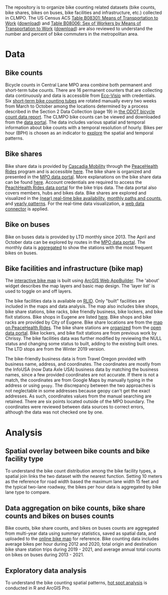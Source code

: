 The repository is to organize bike counting related datasets (bike counts, bike shares, bikes on buses, bike facilities and infrastructure, etc.) collected in CLMPO. The US Census ACS [Table B08301: Means of Transportation to Work](https://censusreporter.org/tables/B08301/) ([download](https://data.census.gov/cedsci/table?q=Table%20B08301&g=0100000US%243100000&tid=ACSDT5Y2020.B08301)) and [Table B08006: Sex of Workers by Means of Transportation to Work](https://censusreporter.org/tables/B08006/) ([download](https://data.census.gov/cedsci/table?q=Table%20B08006&g=310XX00US21660&tid=ACSDT5Y2020.B08006)) are also reviewed to understand the number and percent of bike commuters in the metropolitan area.

# Data
## Bike counts

Bicycle counts in Central Lane MPO area combine both permanent and short-term tube counts. There are 16 permanent counters that are collecting data continuously and data is accessible from [Eco-Visio](https://www.eco-visio.net/v5/login/?callback=%2Fv5%2F#::) with credentials. Six [short-term bike counting tubes](https://www.eco-counter.com/produits/pyro-evo-range-en/urban-postevo/) are rotated manually every two weeks from March to October among the locations determined by a process described in the Section 2 Data Collection (page 19) in [the ODOT bicycle count data report](https://www.oregon.gov/odot/Programs/ResearchDocuments/304-761%20Bicycle%20Counts%20Travel%20Safety%20Health.pdf#page=24). The CLMPO bike counts can be viewed and downloaded from the [data portal](https://www.lcog.org/thempo/page/bicycle-counts). The data includes various spatial and temporal information about bike counts with a temporal resolution of hourly. Bikes per hour (BPH) is chosen as an indicator to [explore](https://github.com/dongmeic/BikeCounting/blob/main/BikeCounts/Explore_Bike_Counts.ipynb) the spatial and temporal patterns.

## Bike shares

Bike share data is provided by [Cascadia Mobility](https://forthmobility.org/CascadiaMobility) through the [PeaceHealth Rides](https://peacehealthrides.com/) program and is accessible [here](https://peacehealthrides.com/opendata). The bike share is organized and presented in the [MPO data portal](https://www.lcog.org/thempo/page/peacehealth-rides-bike-share-program). More explanations on the bike share data can be found [here](https://github.com/NABSA/gbfs). Account credentials are required to access the [PeachHealth Rides data portal](https://data.socialbicycles.com/) for the bike trips data. The data portal also covers members, hubs and bikes data. Bike shares are explored and visualized in the [(near) real-time bike availability](https://public.tableau.com/views/RealTimeBikeShareAvailability/BikeShareAvailability?:language=en-US&:display_count=n&:origin=viz_share_link), [monthly paths and counts](https://public.tableau.com/views/MonthlyBikeShareTrips/MapofPaths?:language=en-US&:display_count=n&:origin=viz_share_link), and [yearly patterns](https://public.tableau.com/shared/5P9Z6MMBR?:display_count=n&:origin=viz_share_link). For the real-time data visualization, a [web data connector](https://github.com/KeshiaRose/JSON-XML-WDC) is applied.

## Bike on buses

Bike on buses data is provided by LTD monthly since 2013. The April and October data can be explored by routes in the [MPO data portal](https://www.lcog.org/thempo/page/bikes-buses). The monthly data is [aggregated](https://github.com/dongmeic/BikeCounting/blob/main/BikeCounts/Explore_Bikes_On_Buses.ipynb) to show the stations with the most frequent bikes on buses.

## Bike facilities and infrastructure (bike map)

The [interactive bike map](https://arcg.is/09XWmC) is built using [ArcGIS Web AppBuilder](https://developers.arcgis.com/web-appbuilder/). The 'about' widget describes the map layers and basic map design. The 'layer list' is used to toggle on and off layers.

The bike facilities data is available on [RLID](https://www.rlid.org/). Only "built" facilities are included in the maps and data analysis. The map also includes bike shops, bike share stations, bike racks, bike friendly business, bike lockers, and bike fixit stations. Bike shops in Eugene are listed [here](https://www.eugene-or.gov/3260/Bike-Repair-Rentals). Bike shops and bike racks are provided by City of Eugene. Bike share locations are from the [map on PeaceHealth Rides](https://www.peacehealthrides.com/). The bike share stations are [organized](https://github.com/dongmeic/BikeCounting/blob/main/BikeMap/BikeShareStations.ipynb) from the [open data portal](https://peacehealthrides.com/opendata/station_information.json). Bike lockers, and bike fixit stations are from previous work by Chrissy. The bike facilities data was further modified by reviewing the NULL status and changing some status to built, adding to the existing built ones. The LTD stops are from the Winter 2019 version.

The bike-friendly business data is from Travel Oregon provided with business name, address, and coordinates. The coordinates are mostly from the InfoUSA (now Data Axle USA) business data by matching the business names, since a few provided coordinates are not accurate. If there is not a match, the coordinates are from Google Maps by manually typing in the address or using `geopy`. The discrepancy between the two approaches is not neglectable in some addresses because geopy can't get the exact addresses. As such, coordinates values from the manual searching are retained. There are six points located outside of the MPO boundary. The coordinates were reviewed between data sources to correct errors, although the data was not checked one by one.

<!---[Eugene bike map](https://www.eugene-or.gov/DocumentCenter/View/4268/Eugene-Bike-Map---English?bidId=);
[Springfield bike map](https://www.eugene-or.gov/DocumentCenter/View/4270/Springfield-Bike-Map---English?bidId=);
[previous bike map](https://lcog.maps.arcgis.com/apps/webappviewer/index.html?id=c598924750d94d06a372bb467ec9a01e)--->

# Analysis
## Spatial overlay between bike counts and bike facility type
To understand the bike count distribution among the bike facility types, a spatial join links the two dataset with the nearest function. Setting 10 meters as the reference for road width based the maximum lane width 15 feet and the typical two-lane roadway, the bikes per hour data is aggregated by bike lane type to compare.

## Data aggregation on bike counts, bike share counts and bikes on buses counts
Bike counts, bike share counts, and bikes on buses counts are aggregated from multi-year data using summary statistics, saved as spatial data, and uploaded to the [online bike map](https://arcg.is/K59Oi0) for reference. Bike counting data includes average bikes per hour during 2012 and 2020, total origin and destination bike share station trips during 2019 - 2021, and average annual total counts on bikes on buses during 2013 - 2021.

## Exploratory data analysis
To understand the bike counting spatial patterns, [hot spot analysis](https://github.com/dongmeic/BikeCounting/blob/main/Analysis/EDA_Plots.R) is conducted in R and ArcGIS Pro.
